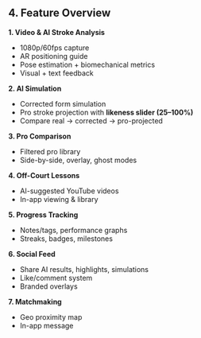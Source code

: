 ## **4. Feature Overview**

**1. Video & AI Stroke Analysis**

- 1080p/60fps capture
- AR positioning guide
- Pose estimation + biomechanical metrics
- Visual + text feedback

**2. AI Simulation**

- Corrected form simulation
- Pro stroke projection with **likeness slider (25–100%)**
- Compare real → corrected → pro-projected

**3. Pro Comparison**

- Filtered pro library
- Side-by-side, overlay, ghost modes

**4. Off-Court Lessons**

- AI-suggested YouTube videos
- In-app viewing & library

**5. Progress Tracking**

- Notes/tags, performance graphs
- Streaks, badges, milestones

**6. Social Feed**

- Share AI results, highlights, simulations
- Like/comment system
- Branded overlays

**7. Matchmaking**

- Geo proximity map
- In-app message